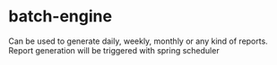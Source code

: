 # batch-engine
Can be used to generate daily, weekly, monthly or any kind of reports.
Report generation will be triggered with spring scheduler

